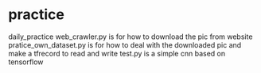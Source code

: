 # practice
daily_practice
web_crawler.py is for how to download the pic from website
pratice_own_dataset.py is for how to deal with the downloaded pic and make a tfrecord to read and write
test.py is a simple cnn based on tensorflow
